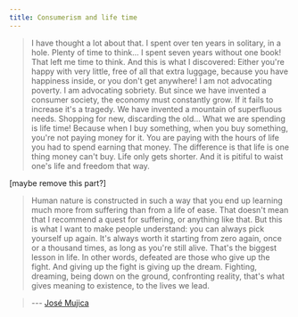 ```yaml
---
title: Consumerism and life time
---
```


> I have thought a lot about that. I spent over ten years in solitary, in a hole. Plenty of time to think... I spent seven years without one book! That left me time to think. And this is what I discovered: Either you're happy with very little, free of all that extra luggage, because you have happiness inside, or you don't get anywhere! I am not advocating poverty. I am advocating sobriety. But since we have invented a consumer society, the economy must constantly grow. If it fails to increase it's a tragedy. We have invented a mountain of superfluous needs. Shopping for new, discarding the old... What we are spending is life time! Because when I buy something, when you buy something, you're not paying money for it. You are paying with the hours of life you had to spend earning that money. The difference is that life is one thing money can't buy. Life only gets shorter. And it is pitiful to waist one's life and freedom that way.

[maybe remove this part?]
> Human nature is constructed in such a way that you end up learning much more from suffering than from a life of ease. That doesn't mean that I recommend a quest for suffering, or anything like that. But this is what I want to make people understand: you can always pick yourself up again. It's always worth it starting from zero again, once or a thousand times, as long as you're still alive. That's the biggest lesson in life. In other words, defeated are those who give up the fight. And giving up the fight is giving up the dream. Fighting, dreaming, being down on the ground, confronting reality, that's what gives meaning to existence, to the lives we lead.

> --- [José Mujica](http://#)


